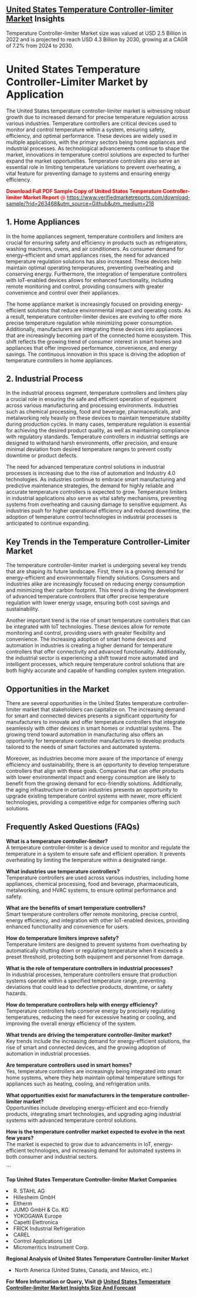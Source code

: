 <h2><a href="https://www.verifiedmarketreports.com/download-sample/?rid=263468&amp;utm_source=Github&amp;utm_medium=218" target="_blank">United States Temperature Controller-limiter Market</a> Insights</h2><p>Temperature Controller-limiter Market size was valued at USD 2.5 Billion in 2022 and is projected to reach USD 4.3 Billion by 2030, growing at a CAGR of 7.2% from 2024 to 2030.</p><p> <h1>United States Temperature Controller-Limiter Market by Application</h1> <p>The United States temperature controller-limiter market is witnessing robust growth due to increased demand for precise temperature regulation across various industries. Temperature controllers are critical devices used to monitor and control temperature within a system, ensuring safety, efficiency, and optimal performance. These devices are widely used in multiple applications, with the primary sectors being home appliances and industrial processes. As technological advancements continue to shape the market, innovations in temperature control solutions are expected to further expand the market opportunities. Temperature controllers also serve an essential role in limiting temperature variations to prevent overheating, a vital feature for preventing damage to systems and ensuring energy efficiency. <p><span class=""><span style="color: #ff0000;"><strong>Download Full PDF Sample Copy of United States Temperature Controller-limiter Market Report</strong> @ </span><a href="https://www.verifiedmarketreports.com/download-sample/?rid=263468&amp;utm_source=Github&amp;utm_medium=218" target="_blank">https://www.verifiedmarketreports.com/download-sample/?rid=263468&amp;utm_source=Github&amp;utm_medium=218</a></span></p></p> <h2>1. Home Appliances</h2> <p>In the home appliances segment, temperature controllers and limiters are crucial for ensuring safety and efficiency in products such as refrigerators, washing machines, ovens, and air conditioners. As consumer demand for energy-efficient and smart appliances rises, the need for advanced temperature regulation solutions has also increased. These devices help maintain optimal operating temperatures, preventing overheating and conserving energy. Furthermore, the integration of temperature controllers with IoT-enabled devices allows for enhanced functionality, including remote monitoring and control, providing consumers with greater convenience and control over their appliances.</p> <p>The home appliance market is increasingly focused on providing energy-efficient solutions that reduce environmental impact and operating costs. As a result, temperature controller-limiter devices are evolving to offer more precise temperature regulation while minimizing power consumption. Additionally, manufacturers are integrating these devices into appliances that are increasingly becoming part of the connected home ecosystem. This shift reflects the growing trend of consumer interest in smart homes and appliances that offer improved performance, convenience, and energy savings. The continuous innovation in this space is driving the adoption of temperature controllers in home appliances.</p> <h2>2. Industrial Process</h2> <p>In the industrial process segment, temperature controllers and limiters play a crucial role in ensuring the safe and efficient operation of equipment across various manufacturing and processing environments. Industries such as chemical processing, food and beverage, pharmaceuticals, and metalworking rely heavily on these devices to maintain temperature stability during production cycles. In many cases, temperature regulation is essential for achieving the desired product quality, as well as maintaining compliance with regulatory standards. Temperature controllers in industrial settings are designed to withstand harsh environments, offer precision, and ensure minimal deviation from desired temperature ranges to prevent costly downtime or product defects.</p> <p>The need for advanced temperature control solutions in industrial processes is increasing due to the rise of automation and Industry 4.0 technologies. As industries continue to embrace smart manufacturing and predictive maintenance strategies, the demand for highly reliable and accurate temperature controllers is expected to grow. Temperature limiters in industrial applications also serve as vital safety mechanisms, preventing systems from overheating and causing damage to sensitive equipment. As industries push for higher operational efficiency and reduced downtime, the adoption of temperature control technologies in industrial processes is anticipated to continue expanding.</p> <h2>Key Trends in the Temperature Controller-Limiter Market</h2> <p>The temperature controller-limiter market is undergoing several key trends that are shaping its future landscape. First, there is a growing demand for energy-efficient and environmentally friendly solutions. Consumers and industries alike are increasingly focused on reducing energy consumption and minimizing their carbon footprint. This trend is driving the development of advanced temperature controllers that offer precise temperature regulation with lower energy usage, ensuring both cost savings and sustainability.</p> <p>Another important trend is the rise of smart temperature controllers that can be integrated with IoT technologies. These devices allow for remote monitoring and control, providing users with greater flexibility and convenience. The increasing adoption of smart home devices and automation in industries is creating a higher demand for temperature controllers that offer connectivity and advanced functionality. Additionally, the industrial sector is experiencing a shift toward more automated and intelligent processes, which require temperature control solutions that are both highly accurate and capable of handling complex system integration.</p> <h2>Opportunities in the Market</h2> <p>There are several opportunities in the United States temperature controller-limiter market that stakeholders can capitalize on. The increasing demand for smart and connected devices presents a significant opportunity for manufacturers to innovate and offer temperature controllers that integrate seamlessly with other devices in smart homes or industrial systems. The growing trend toward automation in manufacturing also offers an opportunity for temperature controller manufacturers to develop products tailored to the needs of smart factories and automated systems.</p> <p>Moreover, as industries become more aware of the importance of energy efficiency and sustainability, there is an opportunity to develop temperature controllers that align with these goals. Companies that can offer products with lower environmental impact and energy consumption are likely to benefit from the growing demand for eco-friendly solutions. Additionally, the aging infrastructure in certain industries presents an opportunity to upgrade existing temperature control systems with newer, more efficient technologies, providing a competitive edge for companies offering such solutions.</p> <h2>Frequently Asked Questions (FAQs)</h2> <p><strong>What is a temperature controller-limiter?</strong><br> A temperature controller-limiter is a device used to monitor and regulate the temperature in a system to ensure safe and efficient operation. It prevents overheating by limiting the temperature within a designated range.</p> <p><strong>What industries use temperature controllers?</strong><br> Temperature controllers are used across various industries, including home appliances, chemical processing, food and beverage, pharmaceuticals, metalworking, and HVAC systems, to ensure optimal performance and safety.</p> <p><strong>What are the benefits of smart temperature controllers?</strong><br> Smart temperature controllers offer remote monitoring, precise control, energy efficiency, and integration with other IoT-enabled devices, providing enhanced functionality and convenience for users.</p> <p><strong>How do temperature limiters improve safety?</strong><br> Temperature limiters are designed to prevent systems from overheating by automatically shutting down or regulating temperature when it exceeds a preset threshold, protecting both equipment and personnel from damage.</p> <p><strong>What is the role of temperature controllers in industrial processes?</strong><br> In industrial processes, temperature controllers ensure that production systems operate within a specified temperature range, preventing deviations that could lead to defective products, downtime, or safety hazards.</p> <p><strong>How do temperature controllers help with energy efficiency?</strong><br> Temperature controllers help conserve energy by precisely regulating temperatures, reducing the need for excessive heating or cooling, and improving the overall energy efficiency of the system.</p> <p><strong>What trends are driving the temperature controller-limiter market?</strong><br> Key trends include the increasing demand for energy-efficient solutions, the rise of smart and connected devices, and the growing adoption of automation in industrial processes.</p> <p><strong>Are temperature controllers used in smart homes?</strong><br> Yes, temperature controllers are increasingly being integrated into smart home systems, where they help maintain optimal temperature settings for appliances such as heating, cooling, and refrigeration units.</p> <p><strong>What opportunities exist for manufacturers in the temperature controller-limiter market?</strong><br> Opportunities include developing energy-efficient and eco-friendly products, integrating smart technologies, and upgrading aging industrial systems with advanced temperature control solutions.</p> <p><strong>How is the temperature controller market expected to evolve in the next few years?</strong><br> The market is expected to grow due to advancements in IoT, energy-efficient technologies, and increasing demand for automated systems in both consumer and industrial sectors.</p> ```</p><p><strong>Top United States Temperature Controller-limiter Market Companies</strong></p><div data-test-id=""><p><li>R. STAHL AG</li><li> Hillesheim GmbH</li><li> Eltherm</li><li> JUMO GmbH & Co. KG</li><li> YOKOGAWA Europe</li><li> Capetti Elettronica</li><li> FRICK Industrial Refrigeration</li><li> CAREL</li><li> Control Applications Ltd</li><li> Micromeritics Instrument Corp.</li></p><div><strong>Regional Analysis of&nbsp;United States Temperature Controller-limiter Market</strong></div><ul><li dir="ltr"><p dir="ltr">North America&nbsp;(United States, Canada, and Mexico, etc.)</p></li></ul><p><strong>For More Information or Query, Visit @&nbsp;</strong><strong><a href="https://www.verifiedmarketreports.com/product/temperature-controller-limiter-market/?utm_source=Github&amp;utm_medium=218" target="_blank">United States Temperature Controller-limiter Market Insights Size And Forecast</a></strong></p></div>
